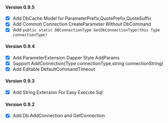 #### Version 0.9.5
- [X] Add DbCache Model for ParameterPrefix,QuotePrefix,QuoteSuffix
- [X] Add Common Connection CreateParameter Without DbCommand
- [X] Add `public static DBConnectionType GetDbConnectionType(this Type connectionType)`

#### Version 0.9.4
- [X] Add ParameterExtension Dapper Style AddParams
- [X] Support AddConnection(Type connectionType,string connectionString) 
- [X] Add Editable DefaultCommandTimeout

#### Version 0.9.3
- [X] Add String Extension For Easy Execute Sql

#### Version 0.9.2
- [X] Add Db.AddConnection and GetConnection